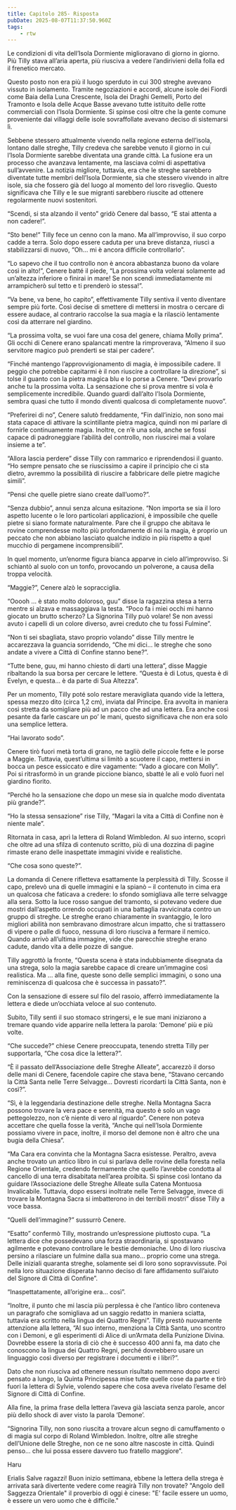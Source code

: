 ```yaml
---
title: Capitolo 285- Risposta
pubDate: 2025-08-07T11:37:50.960Z
tags:
    - rtw
---
```















Le condizioni di vita dell’Isola Dormiente miglioravano di giorno in giorno. Più Tilly stava all’aria aperta, più riusciva a vedere l’andirivieni della folla ed il frenetico mercato.


Questo posto non era più il luogo sperduto in cui 300 streghe avevano vissuto in isolamento. Tramite negoziazioni e accordi, alcune isole dei Fiordi come Baia della Luna Crescente, Isola dei Draghi Gemelli, Porto del Tramonto e Isola delle Acque Basse avevano tutte istituito delle rotte commerciali con l’Isola Dormiente. Si spinse così oltre che la gente comune proveniente dai villaggi delle isole sovraffollate avevano deciso di sistemarsi lì.


Sebbene stessero attualmente vivendo nella regione esterna dell’isola, lontano dalle streghe, Tilly credeva che sarebbe venuto il giorno in cui l’Isola Dormiente sarebbe diventata una grande città. La fusione era un processo che avanzava lentamente, ma lasciava colmi di aspettativa sull’avvenire. La notizia migliore, tuttavia, era che le streghe sarebbero diventate tutte membri dell’Isola Dormiente, sia che stessero vivendo in altre isole, sia che fossero già del luogo al momento del loro risveglio. Questo significava che Tilly e le sue migranti sarebbero riuscite ad ottenere regolarmente nuovi sostenitori.


“Scendi, si sta alzando il vento” gridò Cenere dal basso, “E stai attenta a non cadere!”.


“Sto bene!” Tilly fece un cenno con la mano. Ma all’improvviso, il suo corpo cadde a terra. Solo dopo essere caduta per una breve distanza, riuscì a stabilizzarsi di nuovo, “Oh… mi è ancora difficile controllarlo”.


“Lo sapevo che il tuo controllo non è ancora abbastanza buono da volare così in alto!”, Cenere batté il piede, “La prossima volta volerai solamente ad un’altezza inferiore o finirai in mare! Se non scendi immediatamente mi arrampicherò sul tetto e ti prenderò io stessa!”.


“Va bene, va bene, ho capito”, effettivamente Tilly sentiva il vento diventare sempre più forte. Così decise di smettere di mettersi in mostra o cercare di essere audace, al contrario raccolse la sua magia e la rilasciò lentamente così da atterrare nel giardino.


“La prossima volta, se vuoi fare una cosa del genere, chiama Molly prima”. Gli occhi di Cenere erano spalancati mentre la rimproverava, “Almeno il suo servitore magico può prenderti se stai per cadere”.


“Finché mantengo l’approvvigionamento di magia, è impossibile cadere. Il peggio che potrebbe capitarmi è il non riuscire a controllare la direzione”, si tolse il guanto con la pietra magica blu e lo porse a Cenere. “Devi provarlo anche tu la prossima volta. La sensazione che si prova mentre si vola è semplicemente incredibile. Quando guardi dall’alto l’Isola Dormiente, sembra quasi che tutto il mondo diventi qualcosa di completamente nuovo”.


“Preferirei di no”, Cenere salutò freddamente, “Fin dall’inizio, non sono mai stata capace di attivare la scintillante pietra magica, quindi non mi parlare di fornirle continuamente magia. Inoltre, ce n’è una sola, anche se fossi capace di padroneggiare l’abilità del controllo, non riuscirei mai a volare insieme a te”.


“Allora lascia perdere” disse Tilly con rammarico e riprendendosi il guanto. “Ho sempre pensato che se riuscissimo a capire il principio che ci sta dietro, avremmo la possibilità di riuscire a fabbricare delle pietre magiche simili”.


“Pensi che quelle pietre siano create dall’uomo?”.


“Senza dubbio”, annuì senza alcuna esitazione. “Non importa se sia il loro aspetto lucente o le loro particolari applicazioni, è impossibile che quelle pietre si siano formate naturalmente. Pare che il gruppo che abitava le rovine comprendesse molto più profondamente di noi la magia, è proprio un peccato che non abbiano lasciato qualche indizio in più rispetto a quel mucchio di pergamene incomprensibili”.


In quel momento, un’enorme figura bianca apparve in cielo all’improvviso. Si schiantò al suolo con un tonfo, provocando un polverone, a causa della troppa velocità.


“Maggie?”, Cenere alzò le sopracciglia.


“Ooooh … è stato molto doloroso, guu” disse la ragazzina stesa a terra mentre si alzava e massaggiava la testa. “Poco fa i miei occhi mi hanno giocato un brutto scherzo? La Signorina Tilly può volare! Se non avessi avuto i capelli di un colore diverso, avrei creduto che tu fossi Fulmine”.


“Non ti sei sbagliata, stavo proprio volando” disse Tilly mentre le accarezzava la guancia sorridendo, “Che mi dici… le streghe che sono andate a vivere a Città di Confine stanno bene?”.


“Tutte bene, guu, mi hanno chiesto di darti una lettera”, disse Maggie ribaltando la sua borsa per cercare le lettere. “Questa è di Lotus, questa è di Evelyn, e questa… è da parte di Sua Altezza”.


Per un momento, Tilly poté solo restare meravigliata quando vide la lettera, spessa mezzo dito (circa 1,2 cm), inviata dal Principe. Era avvolta in maniera così stretta da somigliare più ad un pacco che ad una lettera. Era anche così pesante da farle cascare un po’ le mani, questo significava che non era solo una semplice lettera.


“Hai lavorato sodo”.


Cenere tirò fuori metà torta di grano, ne tagliò delle piccole fette e le porse a Maggie. Tuttavia, quest’ultima si limitò a scuotere il capo, mettersi in bocca un pesce essiccato e dire vagamente: “Vado a giocare con Molly”. Poi si ritrasformò in un grande piccione bianco, sbatté le ali e volò fuori nel giardino fiorito.


“Perché ho la sensazione che dopo un mese sia in qualche modo diventata più grande?”.


“Ho la stessa sensazione” rise Tilly, “Magari la vita a Città di Confine non è niente male”.


Ritornata in casa, aprì la lettera di Roland Wimbledon. Al suo interno, scoprì che oltre ad una sfilza di contenuto scritto, più di una dozzina di pagine rimaste erano delle inaspettate immagini vivide e realistiche.


“Che cosa sono queste?”.


La domanda di Cenere rifletteva esattamente la perplessità di Tilly. Scosse il capo, prelevò una di quelle immagini e la spianò – il contenuto in cima era un qualcosa che faticava a credere: lo sfondo somigliava alle terre selvagge alla sera. Sotto la luce rosso sangue del tramonto, si potevano vedere due mostri dall’aspetto orrendo occupati in una battaglia ravvicinata contro un gruppo di streghe. Le streghe erano chiaramente in svantaggio, le loro migliori abilità non sembravano dimostrare alcun impatto, che si trattassero di vipere o palle di fuoco, nessuna di loro riusciva a fermare il nemico. Quando arrivò all’ultima immagine, vide che parecchie streghe erano cadute, dando vita a delle pozze di sangue.


Tilly aggrottò la fronte, “Questa scena è stata indubbiamente disegnata da una strega, solo la magia sarebbe capace di creare un’immagine così realistica. Ma … alla fine, queste sono delle semplici immagini, o sono una reminiscenza di qualcosa che è successa in passato?”.


Con la sensazione di essere sul filo del rasoio, afferrò immediatamente la lettera e diede un’occhiata veloce al suo contenuto.


Subito, Tilly sentì il suo stomaco stringersi, e le sue mani iniziarono a tremare quando vide apparire nella lettera la parola: ‘Demone’ più e più volte.


“Che succede?” chiese Cenere preoccupata, tenendo stretta Tilly per supportarla, “Che cosa dice la lettera?”.


“Ѐ il passato dell’Associazione delle Streghe Alleate”, accarezzò il dorso delle mani di Cenere, facendole capire che stava bene, “Stavano cercando la Città Santa nelle Terre Selvagge… Dovresti ricordarti la Città Santa, non è così?”.


“Sì, è la leggendaria destinazione delle streghe. Nella Montagna Sacra possono trovare la vera pace e serenità, ma questo è solo un vago pettegolezzo, non c’è niente di vero al riguardo”. Cenere non poteva accettare che quella fosse la verità, “Anche qui nell’Isola Dormiente possiamo vivere in pace, inoltre, il morso del demone non è altro che una bugia della Chiesa”.


“Ma Cara era convinta che la Montagna Sacra esistesse. Peraltro, aveva anche trovato un antico libro in cui si parlava delle rovine della foresta nella Regione Orientale, credendo fermamente che quello l’avrebbe condotta al cancello di una terra disabitata nell’area proibita. Si spinse così lontano da guidare l’Associazione delle Streghe Alleate sulla Catena Montuosa Invalicabile. Tuttavia, dopo essersi inoltrate nelle Terre Selvagge, invece di trovare la Montagna Sacra si imbatterono in dei terribili mostri” disse Tilly a voce bassa.


“Quelli dell’immagine?” sussurrò Cenere.


“Esatto” confermò Tilly, mostrando un’espressione piuttosto cupa. “La lettera dice che possedevano una forza straordinaria, si spostavano agilmente e potevano controllare le bestie demoniache. Uno di loro riusciva persino a rilasciare un fulmine dalla sua mano… proprio come una strega. Delle iniziali quaranta streghe, solamente sei di loro sono sopravvissute. Poi nella loro situazione disperata hanno deciso di fare affidamento sull’aiuto del Signore di Città di Confine”.


“Inaspettatamente, all’origine era… così”.


“Inoltre, il punto che mi lascia più perplessa è che l’antico libro conteneva un paragrafo che somigliava ad un saggio redatto in maniera sciatta, tuttavia era scritto nella lingua dei Quattro Regni”. Tilly prestò nuovamente attenzione alla lettera, “Al suo interno, menziona la Città Santa, uno scontro con i Demoni, e gli esperimenti di Alice di un’Armata della Punizione Divina. Dovrebbe essere la storia di ciò che è successo 400 anni fa, ma dato che conoscono la lingua dei Quattro Regni, perché dovrebbero usare un linguaggio così diverso per registrare i documenti e i libri?”.


Dato che non riusciva ad ottenere nessun risultato  nemmeno dopo averci pensato a lungo, la Quinta Principessa mise tutte quelle cose da parte e tirò fuori la lettera di Sylvie, volendo sapere che cosa aveva rivelato l’esame del Signore di Città di Confine.


Alla fine, la prima frase della lettera l’aveva già lasciata senza parole, ancor più dello shock di aver visto la parola ‘Demone’.


“Signorina Tilly, non sono riuscita a trovare alcun segno di camuffamento o di magia sul corpo di Roland Wimbledon. Inoltre, oltre alle streghe dell’Unione delle Streghe, non ce ne sono altre nascoste in città. Quindi penso… che lui possa essere davvero tuo fratello maggiore”.






Haru






Erialis Salve ragazzi! Buon inizio settimana, ebbene la lettera della strega è arrivata sarà divertente vedere come reagirà Tilly non trovate?
"Angolo dell Saggezza Orientale"
 il proverbio di oggi è cinese:
"E' facile essere un uomo, è essere un vero uomo che è difficile." 
                                


                                



